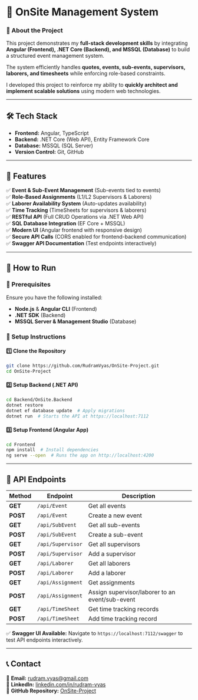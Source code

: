 # 🚀 OnSite Management System  

### 🔹 About the Project  
This project demonstrates my **full-stack development skills** by integrating **Angular (Frontend), .NET Core (Backend), and MSSQL (Database)** to build a structured event management system.  

The system efficiently handles **quotes, events, sub-events, supervisors, laborers, and timesheets** while enforcing role-based constraints.  

I developed this project to reinforce my ability to **quickly architect and implement scalable solutions** using modern web technologies.  

---

## 🛠️ Tech Stack  
- **Frontend:** Angular, TypeScript  
- **Backend:** .NET Core (Web API), Entity Framework Core  
- **Database:** MSSQL (SQL Server)  
- **Version Control:** Git, GitHub  

---

## 🎯 Features  
✅ **Event & Sub-Event Management** (Sub-events tied to events)  
✅ **Role-Based Assignments** (L1/L2 Supervisors & Laborers)  
✅ **Laborer Availability System** (Auto-updates availability)  
✅ **Time Tracking** (TimeSheets for supervisors & laborers)  
✅ **RESTful API** (Full CRUD Operations via .NET Web API)  
✅ **SQL Database Integration** (EF Core + MSSQL)  
✅ **Modern UI** (Angular frontend with responsive design)  
✅ **Secure API Calls** (CORS enabled for frontend-backend communication)  
✅ **Swagger API Documentation** (Test endpoints interactively)  

---

## 📌 How to Run  

### 🔹 Prerequisites  
Ensure you have the following installed:  
- **Node.js** & **Angular CLI** (Frontend)  
- **.NET SDK** (Backend)  
- **MSSQL Server & Management Studio** (Database)  

### 🔹 Setup Instructions  

#### **1️⃣ Clone the Repository**  
```bash
git clone https://github.com/RudramVyas/OnSite-Project.git
cd OnSite-Project
```

#### **2️⃣ Setup Backend (.NET API)**  
```bash
cd Backend/OnSite.Backend
dotnet restore
dotnet ef database update  # Apply migrations
dotnet run  # Starts the API at https://localhost:7112
```

#### **3️⃣ Setup Frontend (Angular App)**  
```bash
cd Frontend
npm install  # Install dependencies
ng serve --open  # Runs the app on http://localhost:4200
```

---

## 📡 API Endpoints  

| Method | Endpoint | Description |
|--------|---------|-------------|
| **GET** | `/api/Event` | Get all events |
| **POST** | `/api/Event` | Create a new event |
| **GET** | `/api/SubEvent` | Get all sub-events |
| **POST** | `/api/SubEvent` | Create a sub-event |
| **GET** | `/api/Supervisor` | Get all supervisors |
| **POST** | `/api/Supervisor` | Add a supervisor |
| **GET** | `/api/Laborer` | Get all laborers |
| **POST** | `/api/Laborer` | Add a laborer |
| **GET** | `/api/Assignment` | Get assignments |
| **POST** | `/api/Assignment` | Assign supervisor/laborer to an event/sub-event |
| **GET** | `/api/TimeSheet` | Get time tracking records |
| **POST** | `/api/TimeSheet` | Add time tracking record |

✅ **Swagger UI Available:** Navigate to `https://localhost:7112/swagger` to test API endpoints interactively.  

---

## 📞 Contact  
📧 **Email:** rudram.vyas@gmail.com  
💼 **LinkedIn:** [linkedin.com/in/rudram-vyas](https://linkedin.com/in/rudram-vyas/)  
📂 **GitHub Repository:** [OnSite-Project](https://github.com/RudramVyas/OnSite-Project)  
